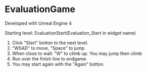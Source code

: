 # EvaluationGame

Developed with Unreal Engine 4

Starting level: EvaluationStart(Evaluation_Start in widget name)

1. Click "Start" botton to the next level.
2. "WSAD" to move, "Space" to jump
3. When close to wall: "W" to climb up. You may jump then climb
4. Run over the finish line to endgame.
5. You may start again with the "Again" botton.


